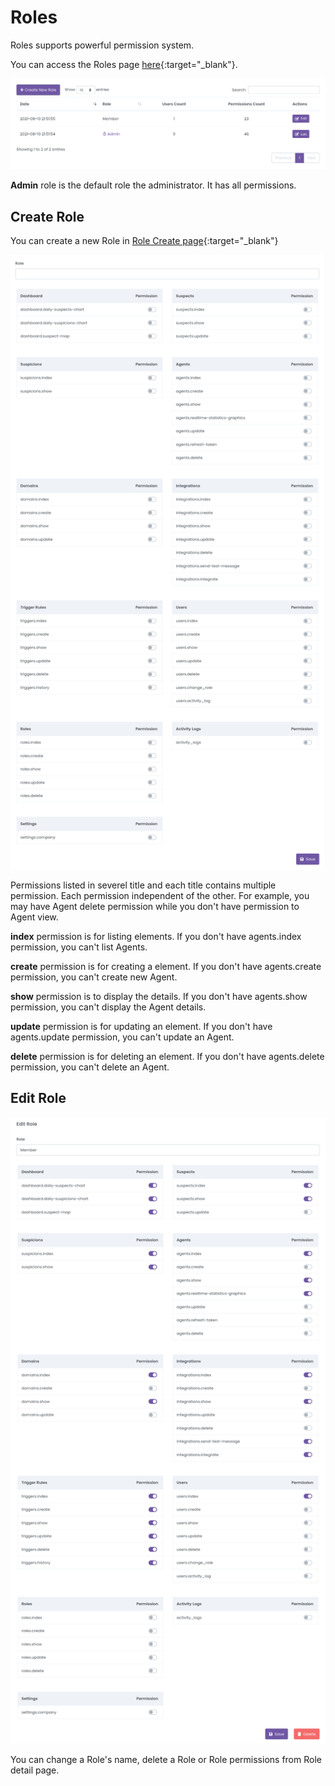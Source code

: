# Roles

Roles supports powerful permission system. 

You can access the Roles page [here](https://dashboard.strixeye.com/roles){:target="_blank"}.

![agent name and agent domains](../assets/images/roles.png)

**Admin** role is the default role the administrator. It has all permissions.

## Create Role

You can create a new Role in [Role Create page](https://dashboard.strixeye.com/roles/create/){:target="_blank"}

![agent name and agent domains](../assets/images/roles_create.png)

Permissions listed in severel title and each title contains multiple permission. Each permission independent of the other. For example, you may have Agent delete permission while you don't have permission to Agent view.

**index** permission is for listing elements. If you don't have agents.index permission, you can't list Agents.

**create** permission is for creating a element. If you don't have agents.create permission, you can't create new Agent.

**show** permission is to display the details. If you don't have agents.show permission, you can't display the Agent details.

**update** permission is for updating an element. If you don't have agents.update permission, you can't update an Agent.

**delete** permission is for deleting an element. If you don't have agents.delete permission, you can't delete an Agent.

## Edit Role

![agent name and agent domains](../assets/images/role_edit.png)

You can change a Role's name, delete a Role or Role permissions from Role detail page.